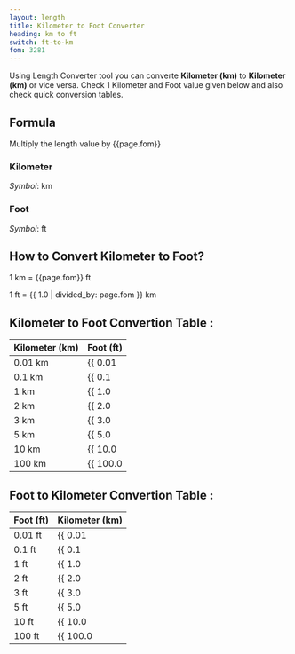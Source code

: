 ```yaml
---
layout: length
title: Kilometer to Foot Converter
heading: km to ft
switch: ft-to-km
fom: 3281
---
```


Using Length Converter tool you can converte **Kilometer (km)** to **Kilometer (km)** or vice versa. Check 1 Kilometer and Foot value given below and also check quick conversion tables.

## Formula
Multiply the length value by {{page.fom}}

### Kilometer
*Symbol*: km

### Foot
*Symbol*: ft

## How to Convert Kilometer to Foot?
1 km = {{page.fom}} ft

1 ft = {{ 1.0 | divided_by: page.fom }} km

## Kilometer to Foot Convertion Table :

| Kilometer (km) | Foot (ft) |
| ---- | ---- |
| 0.01 km | {{ 0.01 | times: page.fom | round: 12 }} ft |
| 0.1 km | {{ 0.1 | times: page.fom | round: 12 }} ft |
| 1 km | {{ 1.0 | times: page.fom | round: 12 }} ft |
| 2 km | {{ 2.0 | times: page.fom | round: 12 }} ft |
| 3 km | {{ 3.0 | times: page.fom | round: 12 }} ft |
| 5 km | {{ 5.0 | times: page.fom | round: 12 }} ft |
| 10 km | {{ 10.0 | times: page.fom | round: 12 }} ft |
| 100 km | {{ 100.0 | times: page.fom | round: 12 }} ft |

## Foot to Kilometer Convertion Table :

| Foot (ft) | Kilometer (km) |
| ---- | ---- |
| 0.01 ft | {{ 0.01 | divided_by: page.fom | round: 12 }} km |
| 0.1 ft | {{ 0.1 | divided_by: page.fom | round: 12 }} km |
| 1 ft | {{ 1.0 | divided_by: page.fom | round: 12 }} km |
| 2 ft | {{ 2.0 | divided_by: page.fom | round: 12 }} km |
| 3 ft | {{ 3.0 | divided_by: page.fom | round: 12 }} km |
| 5 ft | {{ 5.0 | divided_by: page.fom | round: 12 }} km |
| 10 ft | {{ 10.0 | divided_by: page.fom | round: 12 }} km |
| 100 ft | {{ 100.0 | divided_by: page.fom | round: 12 }} km |

<script>
selectInput[8].selected = true
selectOutput[5].selected = true
</script>
